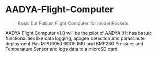 # AADYA-Flight-Computer

> Basic but Robust Flight Computer for model Rockets


AADYA Flight Computer v1.0 will be the pilot of AADYA II
It has basuic functionalities like data logging, apogee detection and paraschute deployment
Has MPU6050 6DOF IMU and BMP280 Pressure and Temperature Sensor and logs data to a microSD card
